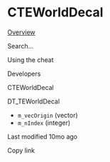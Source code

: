 # CTEWorldDecal



[Overview](broken-reference)

Search…



Using the cheat



Developers



CTEWorldDecal

DT\_TEWorldDecal

* `m_vecOrigin` (vector)
* `m_nIndex` (integer)



Last modified 10mo ago

Copy link
